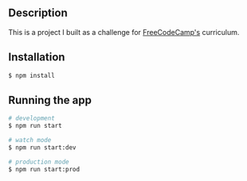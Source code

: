 ## Description
This is a project I built as a challenge for [FreeCodeCamp's](https://www.freecodecamp.org/) curriculum. 

## Installation

```bash
$ npm install
```

## Running the app

```bash
# development
$ npm run start

# watch mode
$ npm run start:dev

# production mode
$ npm run start:prod
```
